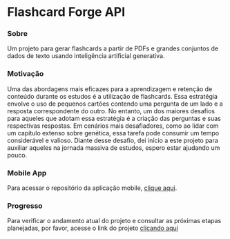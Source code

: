 # Flashcard Forge API

### Sobre

Um projeto para gerar flashcards a partir de PDFs e grandes conjuntos de dados de texto usando inteligência artificial generativa.

### Motivação

Uma das abordagens mais eficazes para a aprendizagem e retenção de conteúdo durante os estudos é a utilização de flashcards.
Essa estratégia envolve o uso de pequenos cartões contendo uma pergunta de um lado e a resposta correspondente do outro. No entanto,
um dos maiores desafios para aqueles que adotam essa estratégia é a criação das perguntas e suas respectivas respostas.
Em cenários mais desafiadores, como ao lidar com um capítulo extenso sobre genética, essa tarefa pode consumir um tempo considerável e valioso.
Diante desse desafio, dei início a este projeto para auxiliar aqueles na jornada massiva de estudos, espero estar ajudando um pouco.

### Mobile App

Para acessar o repositório da aplicação mobile, <a href="https://github.com/lucasviinic/flashcard_forge_app">clique aqui</a>.

### Progresso

Para verificar o andamento atual do projeto e consultar as próximas etapas planejadas, por favor, acesse o link do projeto <a href="https://github.com/users/lucasviinic/projects/3/views/1">clicando aqui</a>
